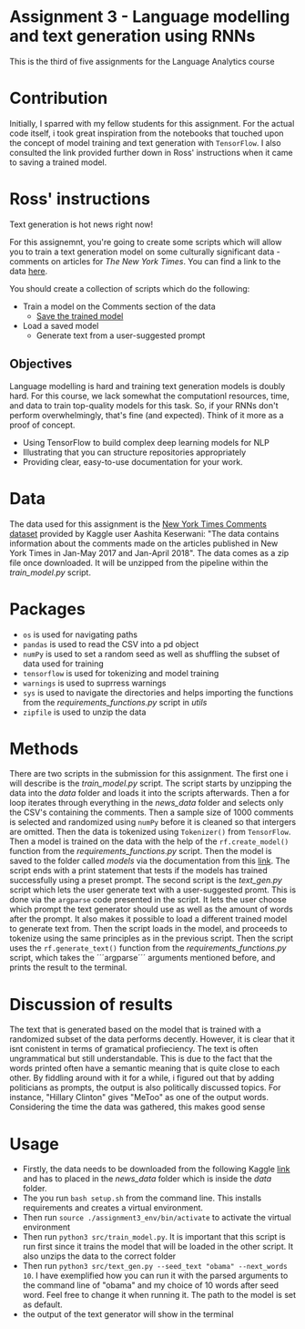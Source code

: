 # Assignment 3 - Language modelling and text generation using RNNs
This is the third of five assignments for the Language Analytics course

# Contribution
Initially, I sparred with my fellow students for this assignment. For the actual code itself, i took great inspiration from the notebooks that touched upon the concept of model training and text generation with ```TensorFlow```. I also consulted the link provided further down in Ross' instructions when it came to saving a trained model. 

# Ross' instructions
Text generation is hot news right now!

For this assignemnt, you're going to create some scripts which will allow you to train a text generation model on some culturally significant data - comments on articles for *The New York Times*. You can find a link to the data [here](https://www.kaggle.com/datasets/aashita/nyt-comments).

You should create a collection of scripts which do the following:

- Train a model on the Comments section of the data
  - [Save the trained model](https://www.tensorflow.org/api_docs/python/tf/keras/models/save_model)
- Load a saved model
  - Generate text from a user-suggested prompt

## Objectives

Language modelling is hard and training text generation models is doubly hard. For this course, we lack somewhat the computationl resources, time, and data to train top-quality models for this task. So, if your RNNs don't perform overwhelmingly, that's fine (and expected). Think of it more as a proof of concept.

- Using TensorFlow to build complex deep learning models for NLP
- Illustrating that you can structure repositories appropriately
- Providing clear, easy-to-use documentation for your work.

# Data
The data used for this assignment is the [New York Times Comments dataset](https://www.kaggle.com/datasets/aashita/nyt-comments) provided by Kaggle user Aashita Keserwani: "The data contains information about the comments made on the articles published in New York Times in Jan-May 2017 and Jan-April 2018". The data comes as a zip file once downloaded. It will be unzipped from the pipeline within the _train_model.py_ script. 

# Packages
* ```os``` is used for navigating paths
* ```pandas``` is used to read the CSV into a pd object
* ```numPy``` is used to set a random seed as well as shuffling the subset of data used for training
* ```tensorflow``` is used for tokenizing and model training 
* ```warnings``` is used to suprress warnings
* ```sys``` is used to navigate the directories and helps importing the functions from the _requirements_functions.py_ script in _utils_
* ```zipfile``` is used to unzip the data 

# Methods 
There are two scripts in the submission for this assignment. The first one i will describe is the _train_model.py_ script. The script starts by unzipping the data into the _data_ folder and loads it into the scripts afterwards. Then a for loop iterates through everything in the _news_data_ folder and selects only the CSV's containing the comments. Then a sample size of 1000 comments is selected and randomized using ```numPy``` before it is cleaned so that intergers are omitted. Then the data is tokenized using ```Tokenizer()``` from ```TensorFlow```. Then a model is trained on the data with the help of the ```rf.create_model()``` function from the _requirements_functions.py_ script. Then the model is saved to the folder called _models_ via the documentation from this [link](https://www.tensorflow.org/api_docs/python/tf/keras/models/save_model). The script ends with a print statement that tests if the models has trained successfully using a preset prompt.
The second script is the _text_gen.py_ script which lets the user generate text with a user-suggested promt. This is done via the ```argparse``` code presented in the script. It lets the user choose which prompt the text generator should use as well as the amount of words after the prompt. It also makes it possible to load a different trained model to generate text from. Then the script loads in the model, and proceeds to tokenize using the same principles as in the previous script. Then the script uses the ```rf.generate_text()``` function from the _requirements_functions.py_ script, which takes the ´´´argparse´´´ arguments mentioned before, and prints the result to the terminal.

# Discussion of results
The text that is generated based on the model that is trained with a randomized subset of the data performs decently. However, it is clear that it isnt conistent in terms of gramatical profieciency. The text is often ungrammatical but still understandable. This is due to the fact that the words printed often have a semantic meaning that is quite close to each other. By fiddling around with it for a while, i figured out that by adding politicians as prompts, the output is also politically discussed topics. For instance, "Hillary Clinton" gives "MeToo" as one of the output words. Considering the time the data was gathered, this makes good sense

# Usage
* Firstly, the data needs to be downloaded from the following Kaggle [link](https://www.kaggle.com/datasets/aashita/nyt-comments) and has to placed in the _news_data_ folder which is inside the _data_ folder.
* The you run ```bash setup.sh``` from the command line. This installs requirements and creates a virtual environment.
* Then run ```source ./assignment3_env/bin/activate``` to activate the virtual environment
* Then run ```python3 src/train_model.py```. It is important that this script is run first since it trains the model that will be loaded in the other script. It also unzips the data to the correct folder
* Then run ```python3 src/text_gen.py --seed_text "obama" --next_words 10```. I have exemplified how you can run it with the parsed arguments to the command line of "obama" and my choice of 10 words after seed word. Feel free to change it when running it. The path to the model is set as default.
* the output of the text generator will show in the terminal



